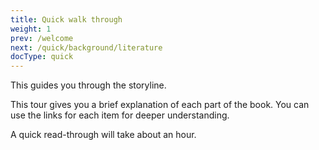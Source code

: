 ```yaml
---
title: Quick walk through
weight: 1
prev: /welcome
next: /quick/background/literature
docType: quick
---
```


This guides you through the storyline.

This tour gives you a brief explanation of each part of the book. You can use the links for each item for deeper understanding.

A quick read-through will take about an hour.